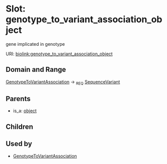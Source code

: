 
# Slot: genotype_to_variant_association_object


gene implicated in genotype

URI: [biolink:genotype_to_variant_association_object](https://w3id.org/biolink/vocab/genotype_to_variant_association_object)


## Domain and Range

[GenotypeToVariantAssociation](GenotypeToVariantAssociation.md) ->  <sub>REQ</sub> [SequenceVariant](SequenceVariant.md)

## Parents

 *  is_a: [object](object.md)

## Children


## Used by

 * [GenotypeToVariantAssociation](GenotypeToVariantAssociation.md)
